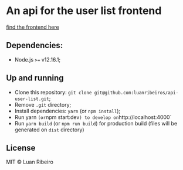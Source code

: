 # An api for the user list frontend

[find the frontend here](https://github.com/luanribeiros/user-list)

## Dependencies:

- Node.js `>=` v12.16.1;

## Up and running

- Clone this repository: `git clone git@github.com:luanribeiros/api-user-list.git`;
- Remove `.git` directory;
- Install dependencies: `yarn` (or `npm install`);
- Run yarn `(or`npm start:dev`) to develop on`http://localhost:4000`
- Run `yarn build` (or `npm run build`) for production build (files will be generated on `dist` directory)

## License

MIT &copy; Luan Ribeiro
